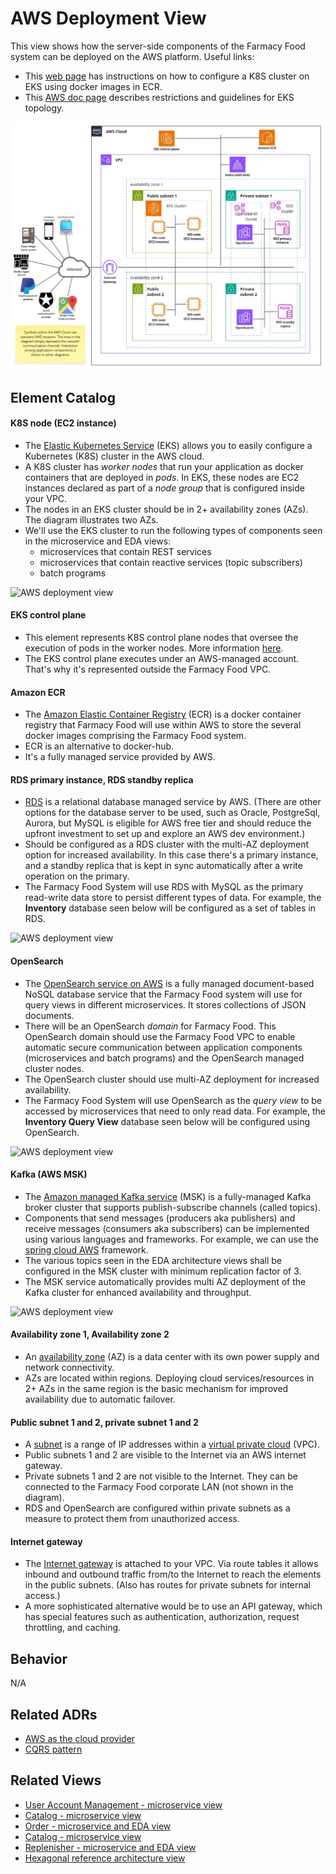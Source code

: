 # AWS Deployment View 
This view shows how the server-side components of the Farmacy Food system can be deployed on the AWS platform. Useful links:
- This [web page](https://towardsdatascience.com/kubernetes-application-deployment-with-aws-eks-and-ecr-4600e11b2d3c) has
instructions on how to configure a K8S cluster on EKS using docker images in ECR.
- This [AWS doc page](https://docs.aws.amazon.com/eks/latest/userguide/eks-networking.html) describes restrictions and
guidelines for EKS topology.   

![AWS deployment view](../images/aws-deployment-view-primary.jpg)


## Element Catalog 

#### K8S node (EC2 instance)
- The [Elastic Kubernetes Service](https://aws.amazon.com/eks/features/) (EKS) allows you to easily configure 
a Kubernetes (K8S) cluster in the AWS cloud. 
- A K8S cluster has *worker nodes* that run your application as docker containers that are deployed in *pods*. 
In EKS, these nodes are EC2 instances declared as part of a *node group* that is configured inside your VPC. 
- The nodes in an EKS cluster should be in 2+ availability zones (AZs). The diagram illustrates two AZs.  
- We'll use the EKS cluster to run the following types of components seen in the microservice and EDA views:
  - microservices that contain REST services
  - microservices that contain reactive services (topic subscribers)
  - batch programs
  
![AWS deployment view](../images/components-on-k8s.png)

#### EKS control plane
- This element represents K8S control plane nodes that oversee the execution of pods in the worker nodes. More 
information [here](https://kubernetes.io/docs/concepts/overview/components/).
- The EKS control plane executes under an AWS-managed account. That's why it's represented outside the Farmacy Food VPC.
      
#### Amazon ECR 
- The [Amazon Elastic Container Registry](https://aws.amazon.com/ecr/) (ECR) is a docker container registry that 
Farmacy Food will use within AWS to store the several docker images comprising the Farmacy Food system.
- ECR is an alternative to docker-hub. 
- It's a fully managed service provided by AWS.
      
#### RDS primary instance, RDS standby replica
- [RDS](https://aws.amazon.com/rds/) is a relational database managed service by AWS. (There are other options for the 
database server to be used, such as  Oracle, PostgreSql, Aurora, but MySQL is eligible for AWS free tier and should 
reduce the upfront investment to set up and explore an AWS dev environment.)       
- Should be configured as a RDS cluster with the multi-AZ deployment option for increased availability. In this case there's a primary instance,
and a standby replica that is kept in sync automatically after a write operation on the primary. 
- The Farmacy Food System will use RDS with MySQL as the primary read-write data store to persist different types of data. 
For example, the **Inventory** database seen below will be configured as a set of tables in RDS.

![AWS deployment view](../images/inventory-db-symbol.png)    

#### OpenSearch
- The [OpenSearch service on AWS](https://aws.amazon.com/opensearch-service/) is a fully managed document-based NoSQL 
database service that the Farmacy Food system will use for query views in different microservices. It stores collections of JSON documents.
- There will be an OpenSearch *domain* for Farmacy Food. This OpenSearch domain should use the Farmacy Food VPC to enable automatic
secure communication between application components (microservices and batch programs) and the OpenSearch managed cluster nodes. 
- The OpenSearch cluster should use multi-AZ deployment for increased availability. 
- The Farmacy Food System will use OpenSearch as the *query view* to be accessed by microservices that need to only read data. 
For example, the **Inventory Query View** database seen below will be configured using OpenSearch.

![AWS deployment view](../images/inventory-query-view-db-symbol.png)    

#### Kafka (AWS MSK)
- The [Amazon managed Kafka service](https://aws.amazon.com/msk/) (MSK) is a fully-managed Kafka broker cluster that 
  supports publish-subscribe channels (called topics).
- Components that send messages (producers aka publishers) and receive messages (consumers aka subscribers) can be 
implemented using various languages and frameworks. For example, we can use the [spring cloud AWS](https://www.baeldung.com/spring-cloud-aws-messaging)
framework.  
- The various topics seen in the EDA architecture views shall be configured in the MSK cluster with minimum replication factor of 3.
- The MSK service automatically provides multi AZ deployment of the Kafka cluster for enhanced availability and throughput. 

![AWS deployment view](../images/topic-symbol.png)
 
#### Availability zone 1, Availability zone 2
- An [availability zone](https://docs.aws.amazon.com/AWSEC2/latest/UserGuide/using-regions-availability-zones.html#concepts-availability-zones) 
(AZ) is a data center with its own power supply and network connectivity.
- AZs are located within regions. Deploying cloud services/resources in 2+ AZs in the same region is the basic mechanism 
for improved availability due to automatic failover.    
 
#### Public subnet 1 and 2, private subnet 1 and 2
- A [subnet](https://docs.aws.amazon.com/vpc/latest/userguide/what-is-amazon-vpc.html) is a range of IP addresses within 
a [virtual private cloud](https://docs.aws.amazon.com/vpc/latest/userguide/VPC_Subnets.html) (VPC).
- Public subnets 1 and 2 are visible to the Internet via an AWS internet gateway.
- Private subnets 1 and 2 are not visible to the Internet. They can be connected to the Farmacy Food corporate LAN (not shown in the diagram). 
- RDS and OpenSearch are configured within private subnets as a measure to protect them from unauthorized access.  

#### Internet gateway 
- The [Internet gateway](https://docs.aws.amazon.com/vpc/latest/userguide/VPC_Internet_Gateway.html) is attached to your VPC. Via
route tables it allows inbound and outbound traffic from/to the Internet to reach the elements in the public subnets. (Also has routes for private subnets for internal access.)
- A more sophisticated alternative would be to use an API gateway, which has special features such as authentication, authorization, 
request throttling, and caching. 


## Behavior
N/A
 
## Related ADRs 
- [AWS as the cloud provider](../ADRs/ADR006-aws-as-cloud-provider.md)
- [CQRS pattern](../ADRs/ADR005-cqrs-pattern.md)

## Related Views
- [User Account Management - microservice view](user-account-mgmt-microservice-view.md)
- [Catalog - microservice view](catalog-microservice-view.md)
- [Order - microservice and EDA view](order-microservice-eda-view.md)
- [Catalog - microservice view](catalog-microservice-view.md)
- [Replenisher - microservice and EDA view](replenish-microservice-eda-view.md) 
- [Hexagonal reference architecture view](hexagonal-reference-architecture.md) 
